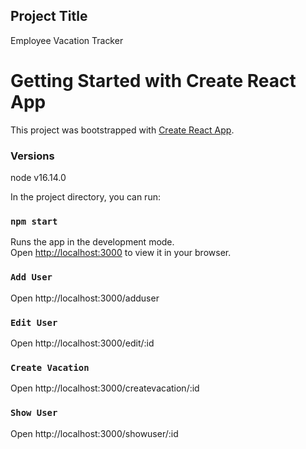 ## Project Title
 Employee Vacation Tracker
# Getting Started with Create React App

This project was bootstrapped with [Create React App](https://github.com/facebook/create-react-app).

### Versions
node v16.14.0


In the project directory, you can run:

### `npm start`

Runs the app in the development mode.\
Open [http://localhost:3000](http://localhost:3000) to view it in your browser.

### `Add User`
Open http://localhost:3000/adduser

### `Edit User`
Open http://localhost:3000/edit/:id

### `Create Vacation`
Open http://localhost:3000/createvacation/:id

### `Show User`
Open http://localhost:3000/showuser/:id
